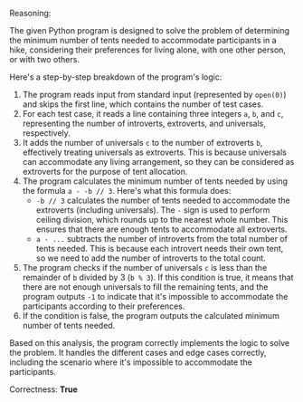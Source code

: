 Reasoning:

The given Python program is designed to solve the problem of determining the minimum number of tents needed to accommodate participants in a hike, considering their preferences for living alone, with one other person, or with two others.

Here's a step-by-step breakdown of the program's logic:

1. The program reads input from standard input (represented by `open(0)`) and skips the first line, which contains the number of test cases.
2. For each test case, it reads a line containing three integers `a`, `b`, and `c`, representing the number of introverts, extroverts, and universals, respectively.
3. It adds the number of universals `c` to the number of extroverts `b`, effectively treating universals as extroverts. This is because universals can accommodate any living arrangement, so they can be considered as extroverts for the purpose of tent allocation.
4. The program calculates the minimum number of tents needed by using the formula `a - -b // 3`. Here's what this formula does:
	* `-b // 3` calculates the number of tents needed to accommodate the extroverts (including universals). The `-` sign is used to perform ceiling division, which rounds up to the nearest whole number. This ensures that there are enough tents to accommodate all extroverts.
	* `a - ...` subtracts the number of introverts from the total number of tents needed. This is because each introvert needs their own tent, so we need to add the number of introverts to the total count.
5. The program checks if the number of universals `c` is less than the remainder of `b` divided by 3 (`b % 3`). If this condition is true, it means that there are not enough universals to fill the remaining tents, and the program outputs `-1` to indicate that it's impossible to accommodate the participants according to their preferences.
6. If the condition is false, the program outputs the calculated minimum number of tents needed.

Based on this analysis, the program correctly implements the logic to solve the problem. It handles the different cases and edge cases correctly, including the scenario where it's impossible to accommodate the participants.

Correctness: **True**